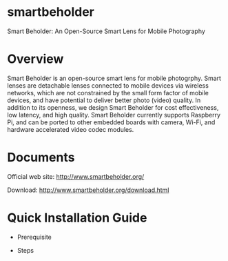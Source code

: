 smartbeholder
=============

Smart Beholder: An Open-Source Smart Lens for Mobile Photography

# Overview

Smart Beholder is an open-source smart lens for mobile photogrphy.
Smart lenses are detachable lenses connected to mobile devices via
wireless networks, which are not constrained by the small form factor of
mobile devices, and have potential to deliver better photo (video) quality.
In addition to its openness, we design Smart Beholder for cost effectiveness,
low latency, and high quality.
Smart Beholder currently supports Raspberry Pi, and can be ported to
other embedded boards with camera, Wi-Fi, and hardware
accelerated video codec modules.

# Documents

Official web site: http://www.smartbeholder.org/

Download: http://www.smartbeholder.org/download.html

# Quick Installation Guide

* Prerequisite

* Steps

